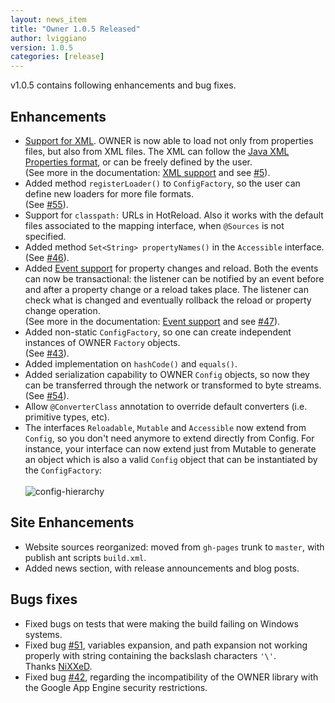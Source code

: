 ```yaml
---
layout: news_item
title: "Owner 1.0.5 Released"
author: lviggiano
version: 1.0.5
categories: [release]
---
```


v1.0.5 contains following enhancements and bug fixes.

Enhancements
------------

 * [Support for XML]({{site.url}}/docs/xml-support/).
   OWNER is now able to load not only from properties files, but also from XML files. The XML
   can follow the [Java XML Properties format](http://docs.oracle.com/javase/7/docs/api/java/util/Properties.html),
   or can be freely defined by the user.<br/>
   (See more in the documentation: [XML support]({{site.url}}/docs/xml-support/) and see
   [#5](https://github.com/lviggiano/owner/issues/5)).
 * Added method `registerLoader()` to `ConfigFactory`, so the user can define new loaders for more file formats.<br/>
   (See [#55](https://github.com/lviggiano/owner/issues/55)).
 * Support for `classpath:` URLs in HotReload. Also it works with the default files associated to the mapping
   interface, when `@Sources` is not specified.
 * Added method `Set<String> propertyNames()` in the `Accessible` interface.<br/>
   (See [#46](https://github.com/lviggiano/owner/issues/46)).
 * Added [Event support]({{site.url}}/docs/event-support/) for property changes and reload.
   Both the events can now be transactional: the listener can be notified by an event before and after a property change
   or a reload takes place. The listener can check what is changed and eventually rollback the reload or property change
   operation.<br/>
   (See more in the documentation: [Event support]({{site.url}}/docs/event-support/) and see
   [#47](https://github.com/lviggiano/owner/issues/47)).
 * Added non-static `ConfigFactory`, so one can create independent instances of OWNER `Factory` objects.<br/>
   (See [#43](https://github.com/lviggiano/owner/issues/43)).
 * Added implementation on `hashCode()` and `equals()`.
 * Added serialization capability to OWNER `Config` objects, so now they can be transferred through the network or
   transformed to byte streams. <br/>
   (See [#54](https://github.com/lviggiano/owner/issues/54)).
 * Allow `@ConverterClass` annotation to override default converters (i.e. primitive types, etc).
 * The interfaces `Reloadable`, `Mutable` and `Accessible` now extend from `Config`, so you don't need anymore to extend
   directly from Config. For instance, your interface can now extend just from Mutable to generate an object which is
   also a valid `Config` object that can be instantiated by the `ConfigFactory`:<br/><br/>
   ![config-hierarchy]({{site.url}}/img/config-hierarchy.png)


Site Enhancements
-----------------
 * Website sources reorganized: moved from `gh-pages` trunk to `master`, with publish ant scripts `build.xml`.
 * Added news section, with release announcements and blog posts.

Bugs fixes
----------

 * Fixed bugs on tests that were making the build failing on Windows systems.
 * Fixed bug [#51](https://github.com/lviggiano/owner/pull/51), variables expansion, and path expansion not working
   properly with string containing the backslash characters `'\'`. <br/>
   Thanks [NiXXeD](https://github.com/NiXXeD).
 * Fixed bug [#42](https://github.com/lviggiano/owner/issues/42), regarding the incompatibility of the OWNER
   library with the Google App Engine security restrictions.


